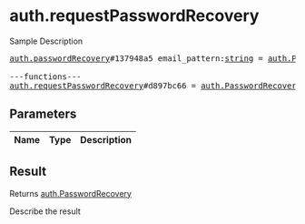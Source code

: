 # auth.requestPasswordRecovery

Sample Description

<pre>
<a href="../constructor/auth.passwordRecovery">auth.passwordRecovery</a>#137948a5 email_pattern:<a href="../type/string.md">string</a> = <a href="../type/auth.PasswordRecovery.md">auth.PasswordRecovery</a>;

---functions---
<a href="../method/auth.requestPasswordRecovery.md">auth.requestPasswordRecovery</a>#d897bc66 = <a href="../type/auth.PasswordRecovery.md">auth.PasswordRecovery</a>;
</pre>

## Parameters

| Name | Type | Description |
|------|:----:|-------------|

## Result

Returns <a href="../type/auth.PasswordRecovery.md">auth.PasswordRecovery</a>

Describe the result

